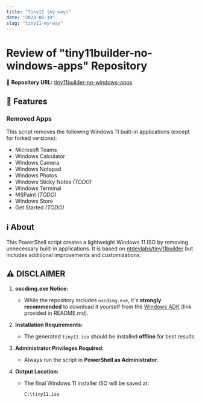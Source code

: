 ```yaml
---
title: "Tiny11 (my way)"
date: "2023-06-19"
slug: "tiny11-my-way"
---
```


# Review of "tiny11builder-no-windows-apps" Repository

🔗 **Repository URL:** [tiny11builder-no-windows-apps](https://github.com/[username]/tiny11builder-no-windows-apps)  

## 🚀 Features  

### **Removed Apps**  
This script removes the following Windows 11 built-in applications (except for forked versions):  

- Microsoft Teams  
- Windows Calculator  
- Windows Camera  
- Windows Notepad  
- Windows Photos  
- Windows Sticky Notes *(TODO)*  
- Windows Terminal  
- MSPaint *(TODO)*  
- Windows Store  
- Get Started *(TODO)*  

## ℹ️ About  

This PowerShell script creates a lightweight Windows 11 ISO by removing unnecessary built-in applications. It is based on [ntdevlabs/tiny11builder](https://github.com/ntdevlabs/tiny11builder) but includes additional improvements and customizations.

## ⚠️ DISCLAIMER  

1. **oscdimg.exe Notice:**  
   - While the repository includes `oscdimg.exe`, it's **strongly recommended** to download it yourself from the [Windows ADK](https://learn.microsoft.com/en-us/windows-hardware/get-started/adk-install) (link provided in README.md).  

2. **Installation Requirements:**  
   - The generated `tiny11.iso` should be installed **offline** for best results.  

3. **Administrator Privileges Required:**  
   - Always run the script in **PowerShell as Administrator**.  

4. **Output Location:**  
   - The final Windows 11 installer ISO will be saved at:  
     ```
     C:\tiny11.iso
     ```
